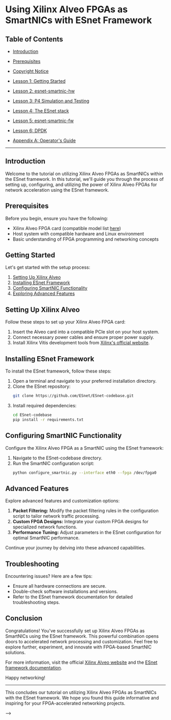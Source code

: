 # Using Xilinx Alveo FPGAs as SmartNICs with ESnet Framework

## Table of Contents

- [Introduction](#introduction)
- [Prerequisites](#prerequisites)
- [Copyright Notice](#copyright-notice)

- [Lesson 1: Getting Started](1-lesson1.md)
- [Lesson 2: esnet-smartnic-hw](2-lesson2.md)
- [Lesson 3: P4 Simulation and Testing](3-lesson3.md)
- [Lesson 4: The ESnet stack](4-lesson4.md)
- [Lesson 5: esnet-smartnic-fw](5-lesson5.md)
- [Lesson 6: DPDK](6-lesson6.md)
- [Appendix A: Operator's Guide](z-appendix_a.md)

---

## Introduction

Welcome to the tutorial on utilizing Xilinx Alveo FPGAs as SmartNICs within the ESnet framework. In this tutorial, we'll guide you through the process of setting up, configuring, and utilizing the power of Xilinx Alveo FPGAs for network acceleration using the ESnet framework.

## Prerequisites

Before you begin, ensure you have the following:

- Xilinx Alveo FPGA card (compatible model list [here](https://www.xilinx.com/products/boards-and-kits/alveo.html))
- Host system with compatible hardware and Linux environment
- Basic understanding of FPGA programming and networking concepts

## Getting Started

Let's get started with the setup process:

1. [Setting Up Xilinx Alveo](#setting-up-xilinx-alveo)
2. [Installing ESnet Framework](#installing-esnet-framework)
3. [Configuring SmartNIC Functionality](#configuring-smartnic-functionality)
4. [Exploring Advanced Features](#advanced-features)

## Setting Up Xilinx Alveo

Follow these steps to set up your Xilinx Alveo FPGA card:

1. Insert the Alveo card into a compatible PCIe slot on your host system.
2. Connect necessary power cables and ensure proper power supply.
3. Install Xilinx Vitis development tools from [Xilinx's official website](https://www.xilinx.com/support/download.html).

## Installing ESnet Framework

To install the ESnet framework, follow these steps:

1. Open a terminal and navigate to your preferred installation directory.
2. Clone the ESnet repository:
    ```bash
    git clone https://github.com/ESnet/ESnet-codebase.git
    ```
3. Install required dependencies:
    ```bash
    cd ESnet-codebase
    pip install -r requirements.txt
    ```

## Configuring SmartNIC Functionality

Configure the Xilinx Alveo FPGA as a SmartNIC using the ESnet framework:

1. Navigate to the ESnet-codebase directory.
2. Run the SmartNIC configuration script:
    ```bash
    python configure_smartnic.py --interface eth0 --fpga /dev/fpga0
    ```

## Advanced Features

Explore advanced features and customization options:

1. **Packet Filtering:** Modify the packet filtering rules in the configuration script to tailor network traffic processing.
2. **Custom FPGA Designs:** Integrate your custom FPGA designs for specialized network functions.
3. **Performance Tuning:** Adjust parameters in the ESnet configuration for optimal SmartNIC performance.

Continue your journey by delving into these advanced capabilities.

## Troubleshooting

Encountering issues? Here are a few tips:

- Ensure all hardware connections are secure.
- Double-check software installations and versions.
- Refer to the ESnet framework documentation for detailed troubleshooting steps.

## Conclusion

Congratulations! You've successfully set up Xilinx Alveo FPGAs as SmartNICs using the ESnet framework. This powerful combination opens doors to accelerated network processing and customization. Feel free to explore further, experiment, and innovate with FPGA-based SmartNIC solutions.

For more information, visit the official [Xilinx Alveo website](https://www.xilinx.com/products/boards-and-kits/alveo.html) and the [ESnet framework documentation](https://esnet-pyroute.readthedocs.io/en/latest/).

Happy networking!

---

This concludes our tutorial on utilizing Xilinx Alveo FPGAs as SmartNICs with the ESnet framework. We hope you found this guide informative and inspiring for your FPGA-accelerated networking projects.

-->